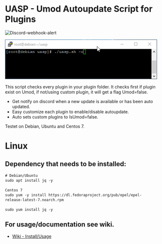 # UASP - Umod Autoupdate Script for Plugins

![Discord-webhook-alert](https://i.gyazo.com/9a485298fc49a9eb95a5ae1d28914e2c.png)

![uasp-check](src/image/TiXFhuuMNT.gif)

This script checks every plugin in your plugin folder.
It checks first if plugin exist on Umod, if not/using custom plugin, it will get a flag Umod=false.

* Get notify on discord when a new update is available or has been auto updated.
* Easy customize each plugin to enable/disable autoupdate.
* Auto sets custom plugins to IsUmod=false.

 Testet on Debian, Ubuntu and Centos 7.

# Linux
## Dependency that needs to be installed:
```
# Debian/Ubuntu
sudo apt install jq -y

Centos 7
sudo yum -y install https://dl.fedoraproject.org/pub/epel/epel-release-latest-7.noarch.rpm

sudo yum install jq -y
```

## For usage/documentation see wiki.

* [Wiki - Install/Usage](https://github.com/kennethrisa/uasp/wiki/Linux-Install---usage)
